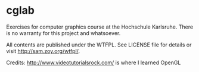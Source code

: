 cglab
=====

Exercises for computer graphics course at the Hochschule Karlsruhe.
There is no warranty for this project and whatsoever.

All contents are published under the WTFPL.
See LICENSE file for details or visit http://sam.zoy.org/wtfpl/.

Credits:
http://www.videotutorialsrock.com/ is where I learned OpenGL